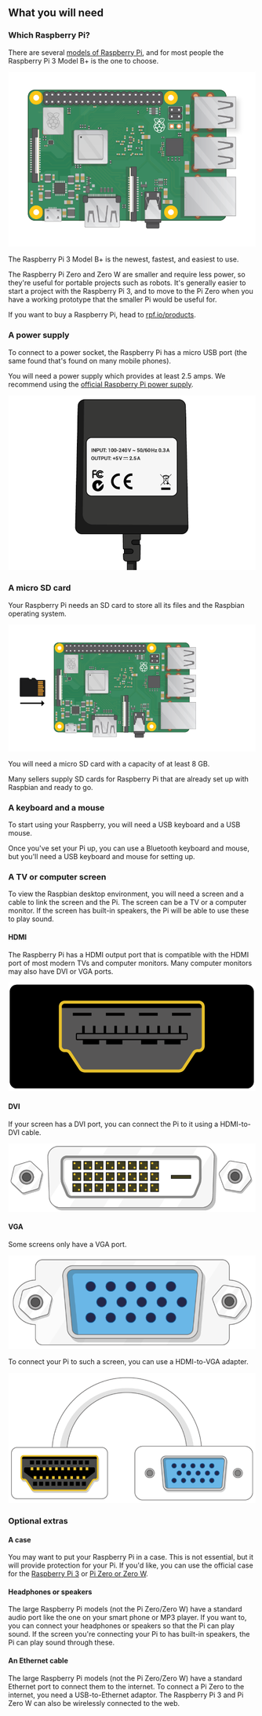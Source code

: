 ## What you will need

### Which Raspberry Pi?

There are several [models of Raspberry Pi](https://www.raspberrypi.org/products/), and for most people the Raspberry Pi 3 Model B+ is the one to choose.

![Raspberry Pi 3](images/raspberry-pi.png)

The Raspberry Pi 3 Model B+ is the newest, fastest, and easiest to use.

The Raspberry Pi Zero and Zero W are smaller and require less power, so they're useful for portable projects such as robots. It's generally easier to start a project with the Raspberry Pi 3, and to move to the Pi Zero when you have a working prototype that the smaller Pi would be useful for.

If you want to buy a Raspberry Pi, head to [rpf.io/products](https://rpf.io/products).

### A power supply

To connect to a power socket, the Raspberry Pi has a micro USB port (the same found that's found on many mobile phones).

You will need a power supply which provides at least 2.5 amps. We recommend using the [official Raspberry Pi power supply](https://www.raspberrypi.org/products/raspberry-pi-universal-power-supply/).

![power supply](images/powersupply.png)

### A micro SD card

Your Raspberry Pi needs an SD card to store all its files and the Raspbian operating system.

![sd card](images/pi-sd.png)

You will need a micro SD card with a capacity of at least 8 GB.

Many sellers supply SD cards for Raspberry Pi that are already set up with Raspbian and ready to go.

### A keyboard and a mouse

To start using your Raspberry, you will need a USB keyboard and a USB mouse.

Once you've set your Pi up, you can use a Bluetooth keyboard and mouse, but you'll need a USB keyboard and mouse for setting up.

### A TV or computer screen

To view the Raspbian desktop environment, you will need a screen and a cable to link the screen and the Pi. The screen can be a TV or a computer monitor. If the screen has built-in speakers, the Pi will be able to use these to play sound.

#### HDMI

The Raspberry Pi has a HDMI output port that is compatible with the HDMI port of most modern TVs and computer monitors. Many computer monitors may also have DVI or VGA ports.

![hdmi port](images/hdmi-port.png)

#### DVI

If your screen has a DVI port, you can connect the Pi to it using a HDMI-to-DVI cable.

![dvi port](images/dvi-port.png)

#### VGA

Some screens only have a VGA port.

![vga port](images/vga-port.png)

To connect your Pi to such a screen, you can use a HDMI-to-VGA adapter.

![hdmi to vga adapter port](images/hdmi-vga-adapter.png)

### Optional extras

#### A case

You may want to put your Raspberry Pi in a case. This is not essential, but it will provide protection for your Pi. If you'd like, you can use the official case for the [Raspberry Pi 3](https://www.raspberrypi.org/products/raspberry-pi-3-case/) or [Pi Zero or Zero W](https://www.raspberrypi.org/products/raspberry-pi-zero-case/).

#### Headphones or speakers

The large Raspberry Pi models (not the Pi Zero/Zero W) have a standard audio port like the one on your smart phone or MP3 player. If you want to, you can connect your headphones or speakers so that the Pi can play sound. If the screen you're connecting your Pi to has built-in speakers, the Pi can play sound through these.

#### An Ethernet cable

The large Raspberry Pi models (not the Pi Zero/Zero W) have a standard Ethernet port to connect them to the internet. To connect a Pi Zero to the internet, you need a USB-to-Ethernet adaptor. The Raspberry Pi 3 and Pi Zero W can also be wirelessly connected to the web.
